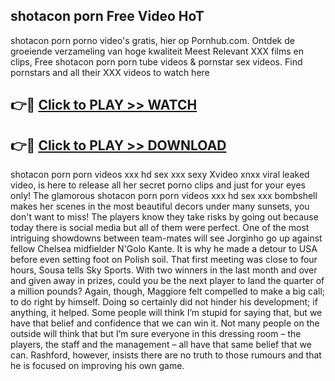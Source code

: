 ## shotacon porn Free Video HoT 

shotacon porn porno video's gratis, hier op Pornhub.com. Ontdek de groeiende verzameling van hoge kwaliteit Meest Relevant XXX films en clips,
Free shotacon porn porn tube videos & pornstar sex videos. Find pornstars and all their XXX videos to watch here


## 👉🔴 [Click to PLAY >> WATCH](http://us.freeplayer.one?title=shotacon_porn&ref=16D)

## 👉🔴 [Click to PLAY >> DOWNLOAD](http://us.freeplayer.one?title=shotacon_porn&ref=16D)


shotacon porn porn videos xxx hd sex xxx sexy Xvideo xnxx viral leaked video, is here to release all her secret porno clips and just for your eyes only! The glamorous shotacon porn porn videos xxx hd sex xxx bombshell makes her scenes in the most beautiful decors under many sunsets, you don't want to miss! The players know they take risks by going out because today there is social media but all of them were perfect. One of the most intriguing showdowns between team-mates will see Jorginho go up against fellow Chelsea midfielder N'Golo Kante. It is why he made a detour to USA before even setting foot on Polish soil. That first meeting was close to four hours, Sousa tells Sky Sports. With two winners in the last month and over and given away in prizes, could you be the next player to land the quarter of a million pounds? Again, though, Maggiore felt compelled to make a big call; to do right by himself. Doing so certainly did not hinder his development; if anything, it helped. Some people will think I’m stupid for saying that, but we have that belief and confidence that we can win it. Not many people on the outside will think that but I’m sure everyone in this dressing room – the players, the staff and the management – all have that same belief that we can. Rashford, however, insists there are no truth to those rumours and that he is focused on improving his own game.